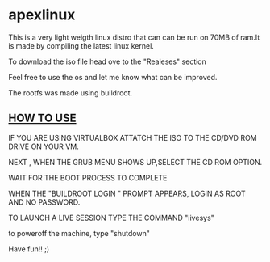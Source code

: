 # apexlinux
This is a very light weigth linux distro that can can be run on 70MB of ram.It is made by compiling the latest linux kernel.

To download the iso file head ove to the "Realeses" section

Feel free to use the os and let me know what can be improved.

The rootfs was made using buildroot.

<h2><u>HOW TO USE</u></h2>

IF YOU ARE USING VIRTUALBOX ATTATCH THE ISO TO THE CD/DVD ROM DRIVE ON YOUR VM.

NEXT , WHEN THE GRUB MENU SHOWS UP,SELECT THE CD ROM OPTION.

WAIT FOR THE BOOT PROCESS TO COMPLETE

WHEN THE "BUILDROOT LOGIN " PROMPT APPEARS, LOGIN AS ROOT AND NO PASSWORD.

TO LAUNCH A LIVE SESSION TYPE THE COMMAND "livesys"

to poweroff the machine, type "shutdown"

Have fun!! ;)

